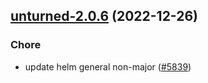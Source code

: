 

## [unturned-2.0.6](https://github.com/truecharts/charts/compare/unturned-2.0.5...unturned-2.0.6) (2022-12-26)

### Chore

- update helm general non-major ([#5839](https://github.com/truecharts/charts/issues/5839))
  
  